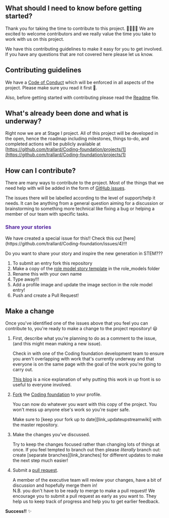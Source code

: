## What should I need to know before getting started?
Thank you for taking the time to contribute to this project. 👩🏻‍💻😀
We are excited to welcome contributors and we really value the time you take to work with us on this project.

We have this contributing guidelines to make it easy for you to get involved. If you have any questions that are not covered here please let us know.

## Contributing guidelines

We have a [Code of Conduct](./code_of_conduct.md) which will be enforced in all aspects of the project.
Please make sure you read it first 🙂.

Also, before getting started with contributing please read the [Readme](README.md) file.


## What's already been done and what is underway?
Right now we are at Stage I project. All of this project will be developed in the open, hence the roadmap including milestones, things to-do, and completed actions will be publicly available at [https://github.com/trallard/Coding-foundation/projects/1](https://github.com/trallard/Coding-foundation/projects/1)

## How can I contribute?
There are many ways to contribute to the project. Most of the things that we need help with will be added in the form of [GitHub issues](
https://github.com/trallard/Coding-foundation/issues).

The issues there will be labelled according to the level of support/help it needs. It can be anything from a general question aiming for a discussion or brainstorming to something more technical like fixing a bug or helping a member of our team with specific tasks.

<h3> <font color='#52259E'> Share your stories </font></h3>
We have created a special issue for this!! Check this out [here](https://github.com/trallard/Coding-foundation/issues/4)!!!

Do you want to share your story and inspire the new generation in STEM???
1. To submit an entry fork this repository
2. Make a copy of the [role model story template](./role_models/template.md) in the role_models folder
3. Rename this with your own name
4. Type away!!!
5. Add a profile image and update the image section in the role model entry!
6. Push and create a Pull Request!



## Make a change

Once you've identified one of the issues above that you feel you can contribute to, you're ready to make a change to the project repository! :smiley:

1. First, describe what you're planning to do as a comment to the issue, (and this might mean making a new issue).

    Check in with one of the Coding foundation development team to ensure you aren't overlapping with work that's currently underway and that everyone is on the same page with the goal of the work you're going to carry out.

    [This blog][link_pushpullblog] is a nice explanation of why putting this work in up front is so useful to everyone involved.

2. [Fork][link_fork] the [Coding foundation][link_codingfound] to your profile.

    You can now do whatever you want with this copy of the project. You won't mess up anyone else's work so you're super safe.

    Make sure to [keep your fork up to date][link_updateupstreamwiki] with the master repository.

3. Make the changes you've discussed.

    Try to keep the changes focused rather than changing lots of things at once. If you feel tempted to branch out then please *literally* branch out: create [separate branches][link_branches] for different updates to make the next step much easier!

4. Submit a [pull request][link_pullrequest].

    A member of the executive team will review your changes, have a bit of discussion and hopefully merge them in!  
    N.B. you don't have to be ready to merge to make a pull request! We encourage you to submit a pull request as early as you want to. They help us to keep track of progress and help you to get earlier feedback.

**Success!!** :sparkles:

[link_codingfound]:https://github.com/trallard/Coding-foundation
[link_fork]: https://help.github.com/articles/fork-a-repo/
[link_pushpullblog]: https://www.igvita.com/2011/12/19/dont-push-your-pull-requests/
[link_emojis]: http://www.emoji-cheat-sheet.com/
[link_pullrequest]: https://help.github.com/articles/proposing-changes-to-a-project-with-pull-requests/
